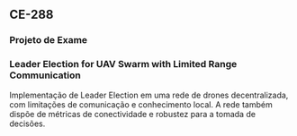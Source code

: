 ## CE-288 

### Projeto de Exame
### Leader Election for UAV Swarm with Limited Range Communication

Implementação de Leader Election em uma rede de drones decentralizada, com limitações de comunicação e conhecimento local. A rede também dispõe de métricas de conectividade e robustez para a tomada de decisões.

